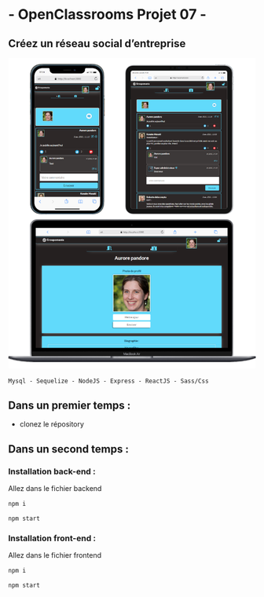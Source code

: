 # - OpenClassrooms Projet 07 -

## Créez un réseau social d’entreprise

![screen Site](./readme.png)


```
Mysql - Sequelize - NodeJS - Express - ReactJS - Sass/Css
```

## Dans un premier temps : 

- clonez le répository 
## Dans un second temps :
### Installation back-end : 

Allez dans le fichier backend 
```
npm i
```
```
npm start
```
### Installation front-end : 

Allez dans le fichier frontend
```
npm i
```
```
npm start
```